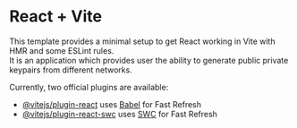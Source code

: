 # React + Vite

This template provides a minimal setup to get React working in Vite with HMR and some ESLint rules.
<br>
It is an application which provides user the ability to generate public private keypairs from different networks.

Currently, two official plugins are available:

- [@vitejs/plugin-react](https://github.com/vitejs/vite-plugin-react/blob/main/packages/plugin-react/README.md) uses [Babel](https://babeljs.io/) for Fast Refresh
- [@vitejs/plugin-react-swc](https://github.com/vitejs/vite-plugin-react-swc) uses [SWC](https://swc.rs/) for Fast Refresh
